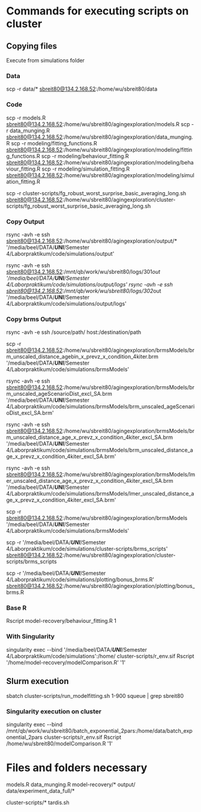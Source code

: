 # Commands for executing scripts on cluster

## Copying files
Execute from simulations folder
### Data
scp -r data/* sbreit80@134.2.168.52:/home/wu/sbreit80/data




### Code
scp -r models.R sbreit80@134.2.168.52:/home/wu/sbreit80/agingexploration/models.R
scp -r data_munging.R sbreit80@134.2.168.52:/home/wu/sbreit80/agingexploration/data_munging.R
scp -r modeling/fitting_functions.R sbreit80@134.2.168.52:/home/wu/sbreit80/agingexploration/modeling/fitting_functions.R
scp -r modeling/behaviour_fitting.R sbreit80@134.2.168.52:/home/wu/sbreit80/agingexploration/modeling/behaviour_fitting.R
scp -r modeling/simulation_fitting.R sbreit80@134.2.168.52:/home/wu/sbreit80/agingexploration/modeling/simulation_fitting.R

scp -r cluster-scripts/fg_robust_worst_surprise_basic_averaging_long.sh sbreit80@134.2.168.52:/home/wu/sbreit80/agingexploration/cluster-scripts/fg_robust_worst_surprise_basic_averaging_long.sh
 
### Copy Output
rsync -avh -e ssh  sbreit80@134.2.168.52:/home/wu/sbreit80/agingexploration/output/*  '/media/beel/DATA/___UNI___/Semester 4/Laborpraktikum/code/simulations/output'

rsync -avh -e ssh  sbreit80@134.2.168.52:/mnt/qb/work/wu/sbreit80/logs/301*out  '/media/beel/DATA/___UNI___/Semester 4/Laborpraktikum/code/simulations/output/logs'
rsync -avh -e ssh  sbreit80@134.2.168.52:/mnt/qb/work/wu/sbreit80/logs/302*out  '/media/beel/DATA/___UNI___/Semester 4/Laborpraktikum/code/simulations/output/logs'



### Copy brms Output
rsync -avh -e ssh /source/path/ host:/destination/path

scp -r sbreit80@134.2.168.52:/home/wu/sbreit80/agingexploration/brmsModels/brm_unscaled_distance_agebin_x_prevz_x_condition_4kiter.brm '/media/beel/DATA/___UNI___/Semester 4/Laborpraktikum/code/simulations/brmsModels'


rsync -avh -e ssh sbreit80@134.2.168.52:/home/wu/sbreit80/agingexploration/brmsModels/brm_unscaled_ageScenarioDist_excl_SA.brm '/media/beel/DATA/___UNI___/Semester 4/Laborpraktikum/code/simulations/brmsModels/brm_unscaled_ageScenarioDist_excl_SA.brm'

rsync -avh -e ssh sbreit80@134.2.168.52:/home/wu/sbreit80/agingexploration/brmsModels/brm_unscaled_distance_age_x_prevz_x_condition_4kiter_excl_SA.brm '/media/beel/DATA/___UNI___/Semester 4/Laborpraktikum/code/simulations/brmsModels/brm_unscaled_distance_age_x_prevz_x_condition_4kiter_excl_SA.brm'

rsync -avh -e ssh sbreit80@134.2.168.52:/home/wu/sbreit80/agingexploration/brmsModels/lmer_unscaled_distance_age_x_prevz_x_condition_4kiter_excl_SA.brm '/media/beel/DATA/___UNI___/Semester 4/Laborpraktikum/code/simulations/brmsModels/lmer_unscaled_distance_age_x_prevz_x_condition_4kiter_excl_SA.brm'



scp -r sbreit80@134.2.168.52:/home/wu/sbreit80/agingexploration/brmsModels '/media/beel/DATA/___UNI___/Semester 4/Laborpraktikum/code/simulations/brmsModels'

scp -r '/media/beel/DATA/___UNI___/Semester 4/Laborpraktikum/code/simulations/cluster-scripts/brms_scripts' sbreit80@134.2.168.52:/home/wu/sbreit80/agingexploration/cluster-scripts/brms_scripts

scp -r '/media/beel/DATA/___UNI___/Semester 4/Laborpraktikum/code/simulations/plotting/bonus_brms.R' sbreit80@134.2.168.52:/home/wu/sbreit80/agingexploration/plotting/bonus_brms.R


### Base R
Rscript model-recovery/behaviour_fitting.R 1

### With Singularity
singularity exec --bind '/media/beel/DATA/___UNI___/Semester 4/Laborpraktikum/code/simulations':/home/ cluster-scripts/r_env.sif Rscript '/home/model-recovery/modelComparison.R' '1' 

## Slurm execution
sbatch cluster-scripts/run_modelfitting.sh 1-900
squeue | grep sbreit80

### Singularity execution on cluster
singularity exec --bind /mnt/qb/work/wu/sbreit80/batch_exponential_2pars:/home/data/batch_exponential_2pars cluster-scripts/r_env.sif Rscript /home/wu/sbreit80/modelComparison.R '1' 

# Files and folders necessary
models.R
data_munging.R
model-recovery/*
output/
data/experiment_data_full/*

cluster-scripts/*
tardis.sh